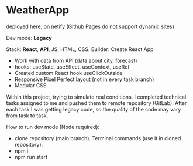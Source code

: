 # WeatherApp
deployed [here, on netify](https://vvaasd-weather-app-2.netlify.app) (Github Pages do not support dynamic sites)

Dev mode: **Legacy**

Stack: **React**, **API**, JS, HTML, CSS. Builder: Create React App

- Work with data from API (data about city, forecast)
- hooks: useState, useEffect, useContext, useRef
- Created custom React hook useClickOutside
- Responsive Pixel Perfect layout (not in every task branch)
- Modular CSS

Within this project, trying to simulate real conditions, I completed technical tasks assigned to me and pushed them to remote repository (GitLab).
After each task I was getting legacy code, so the quality of the code may vary from task to task.

How to run dev mode (Node required):

- clone repository (main branch). Terminal commands (use it in cloned repository):
- npm i
- npm run start
